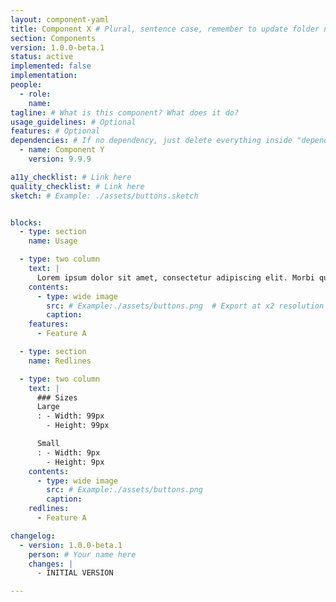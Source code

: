 ```yaml
---
layout: component-yaml
title: Component X # Plural, sentence case, remember to update folder name
section: Components
version: 1.0.0-beta.1
status: active
implemented: false
implementation:
people:
  - role:
    name:
tagline: # What is this component? What does it do?
usage_guidelines: # Optional
features: # Optional
dependencies: # If no dependency, just delete everything inside "dependencies"
  - name: Component Y
    version: 9.9.9

a11y_checklist: # Link here
quality_checklist: # Link here
sketch: # Example: ./assets/buttons.sketch


blocks:
  - type: section
    name: Usage

  - type: two column
    text: |
      Lorem ipsum dolor sit amet, consectetur adipiscing elit. Morbi quis tincidunt dolor. Curabitur dignissim orci facilisis erat imperdiet, vel malesuada neque rhoncus. Sed congue venenatis lectus in rutrum.
    contents:
      - type: wide image
        src: # Example:./assets/buttons.png  # Export at x2 resolution
        caption:
    features:
      - Feature A

  - type: section
    name: Redlines

  - type: two column
    text: |
      ### Sizes
      Large
      : - Width: 99px
        - Height: 99px

      Small
      : - Width: 9px
        - Height: 9px
    contents:
      - type: wide image
        src: # Example:./assets/buttons.png
        caption:
    redlines:
      - Feature A

changelog:
  - version: 1.0.0-beta.1
    person: # Your name here
    changes: |
      - INITIAL VERSION

---
```

